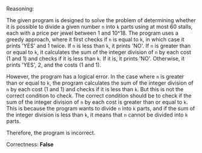 Reasoning:

The given program is designed to solve the problem of determining whether it is possible to divide a given number `n` into `k` parts using at most 60 stalls, each with a price per jewel between 1 and 10^18. The program uses a greedy approach, where it first checks if `n` is equal to `k`, in which case it prints 'YES' and 1 twice. If `n` is less than `k`, it prints 'NO'. If `n` is greater than or equal to `k`, it calculates the sum of the integer division of `n` by each cost (1 and 1) and checks if it is less than `k`. If it is, it prints 'NO'. Otherwise, it prints 'YES', 2, and the costs (1 and 1).

However, the program has a logical error. In the case where `n` is greater than or equal to `k`, the program calculates the sum of the integer division of `n` by each cost (1 and 1) and checks if it is less than `k`. But this is not the correct condition to check. The correct condition should be to check if the sum of the integer division of `n` by each cost is greater than or equal to `k`. This is because the program wants to divide `n` into `k` parts, and if the sum of the integer division is less than `k`, it means that `n` cannot be divided into `k` parts.

Therefore, the program is incorrect.

Correctness: **False**